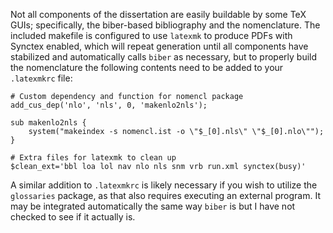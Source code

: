Not all components of the dissertation are easily buildable by some TeX GUIs; specifically, the biber-based bibliography and the nomenclature. The included makefile is configured to use `latexmk` to produce PDFs with Synctex enabled, which will repeat generation until all components have stabilized and automatically calls `biber` as necessary, but to properly build the nomenclature the following contents need to be added to your `.latexmkrc` file:

    # Custom dependency and function for nomencl package
    add_cus_dep('nlo', 'nls', 0, 'makenlo2nls');

    sub makenlo2nls {
        system("makeindex -s nomencl.ist -o \"$_[0].nls\" \"$_[0].nlo\"");
    }

    # Extra files for latexmk to clean up
    $clean_ext='bbl loa lol nav nlo nls snm vrb run.xml synctex(busy)'

A similar addition to `.latexmkrc` is likely necessary if you wish to utilize the `glossaries` package, as that also requires executing an external program. It may be integrated automatically the same way `biber` is but I have not checked to see if it actually is.
